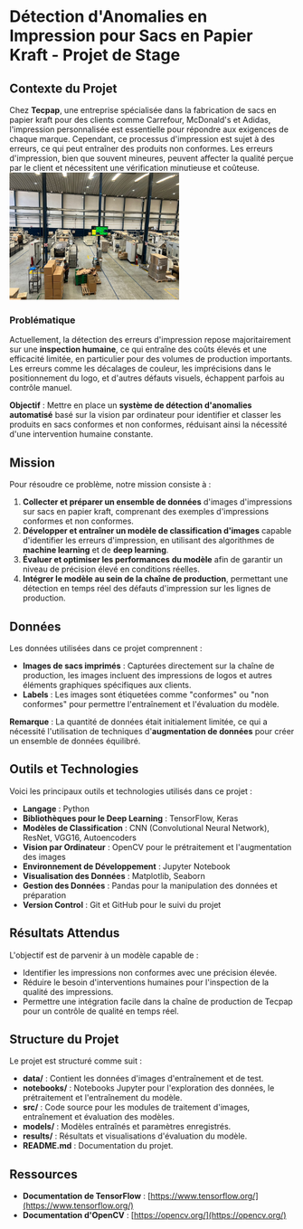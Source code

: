 
# Détection d'Anomalies en Impression pour Sacs en Papier Kraft - Projet de Stage

## Contexte du Projet

Chez **Tecpap**, une entreprise spécialisée dans la fabrication de sacs en papier kraft pour des clients comme Carrefour, McDonald's et Adidas, l'impression personnalisée est essentielle pour répondre aux exigences de chaque marque. Cependant, ce processus d'impression est sujet à des erreurs, ce qui peut entraîner des produits non conformes. Les erreurs d'impression, bien que souvent mineures, peuvent affecter la qualité perçue par le client et nécessitent une vérification minutieuse et coûteuse.
<img src="Tecpap.jpg" alt="Atelier de tecpap" width="300"/>



### Problématique

Actuellement, la détection des erreurs d'impression repose majoritairement sur une **inspection humaine**, ce qui entraîne des coûts élevés et une efficacité limitée, en particulier pour des volumes de production importants. Les erreurs comme les décalages de couleur, les imprécisions dans le positionnement du logo, et d'autres défauts visuels, échappent parfois au contrôle manuel.

**Objectif** : Mettre en place un **système de détection d'anomalies automatisé** basé sur la vision par ordinateur pour identifier et classer les produits en sacs conformes et non conformes, réduisant ainsi la nécessité d'une intervention humaine constante.

## Mission

Pour résoudre ce problème, notre mission consiste à :

1. **Collecter et préparer un ensemble de données** d'images d'impressions sur sacs en papier kraft, comprenant des exemples d'impressions conformes et non conformes.
2. **Développer et entraîner un modèle de classification d'images** capable d'identifier les erreurs d'impression, en utilisant des algorithmes de **machine learning** et de **deep learning**.
3. **Évaluer et optimiser les performances du modèle** afin de garantir un niveau de précision élevé en conditions réelles.
4. **Intégrer le modèle au sein de la chaîne de production**, permettant une détection en temps réel des défauts d'impression sur les lignes de production.

## Données

Les données utilisées dans ce projet comprennent :
- **Images de sacs imprimés** : Capturées directement sur la chaîne de production, les images incluent des impressions de logos et autres éléments graphiques spécifiques aux clients.
- **Labels** : Les images sont étiquetées comme "conformes" ou "non conformes" pour permettre l'entraînement et l'évaluation du modèle.

**Remarque** : La quantité de données était initialement limitée, ce qui a nécessité l'utilisation de techniques d'**augmentation de données** pour créer un ensemble de données équilibré.

## Outils et Technologies

Voici les principaux outils et technologies utilisés dans ce projet :

- **Langage** : Python
- **Bibliothèques pour le Deep Learning** : TensorFlow, Keras
- **Modèles de Classification** : CNN (Convolutional Neural Network), ResNet, VGG16, Autoencoders
- **Vision par Ordinateur** : OpenCV pour le prétraitement et l'augmentation des images
- **Environnement de Développement** : Jupyter Notebook
- **Visualisation des Données** : Matplotlib, Seaborn
- **Gestion des Données** : Pandas pour la manipulation des données et préparation
- **Version Control** : Git et GitHub pour le suivi du projet

## Résultats Attendus

L'objectif est de parvenir à un modèle capable de :
- Identifier les impressions non conformes avec une précision élevée.
- Réduire le besoin d'interventions humaines pour l'inspection de la qualité des impressions.
- Permettre une intégration facile dans la chaîne de production de Tecpap pour un contrôle de qualité en temps réel.

## Structure du Projet

Le projet est structuré comme suit :

- **data/** : Contient les données d'images d'entraînement et de test.
- **notebooks/** : Notebooks Jupyter pour l'exploration des données, le prétraitement et l'entraînement du modèle.
- **src/** : Code source pour les modules de traitement d'images, entraînement et évaluation des modèles.
- **models/** : Modèles entraînés et paramètres enregistrés.
- **results/** : Résultats et visualisations d'évaluation du modèle.
- **README.md** : Documentation du projet.

## Ressources

- **Documentation de TensorFlow** : [https://www.tensorflow.org/](https://www.tensorflow.org/)
- **Documentation d'OpenCV** : [https://opencv.org/](https://opencv.org/)
